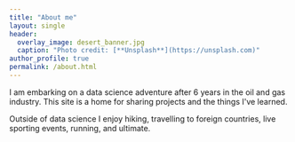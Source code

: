 ```yaml
---
title: "About me"
layout: single
header:
  overlay_image: desert_banner.jpg
  caption: "Photo credit: [**Unsplash**](https://unsplash.com)"
author_profile: true
permalink: /about.html
---
```


I am embarking on a data science adventure after 6 years in the oil and gas industry. This site is a home for sharing projects and the things I've learned.

Outside of data science I enjoy hiking, travelling to foreign countries, live sporting events, running, and ultimate.
